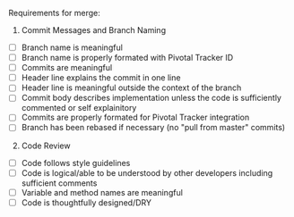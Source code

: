 Requirements for merge:

1. Commit Messages and Branch Naming
  - [ ] Branch name is meaningful
  - [ ] Branch name is properly formated with Pivotal Tracker ID
  - [ ] Commits are meaningful
  - [ ] Header line explains the commit in one line
  - [ ] Header line is meaningful outside the context of the branch
  - [ ] Commit body describes implementation unless the code is sufficiently commented or self explainitory
  - [ ] Commits are properly formated for Pivotal Tracker integration
  - [ ] Branch has been rebased if necessary (no "pull from master" commits)

2. Code Review
  - [ ] Code follows style guidelines
  - [ ] Code is logical/able to be understood by other developers including sufficient comments
  - [ ] Variable and method names are meaningful
  - [ ] Code is thoughtfully designed/DRY
